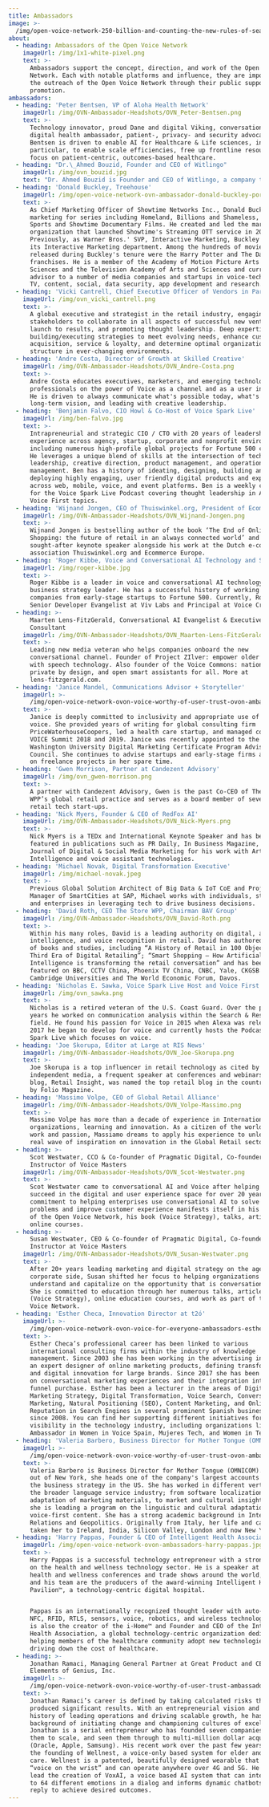 ```yaml
---
title: Ambassadors
image: >-
  /img/open-voice-network-250-billion-and-counting-the-new-rules-of-search-by-voice-ovn-blog.jpg
about:
  - heading: Ambassadors of the Open Voice Network
    imageUrl: /img/1x1-white-pixel.png
    text: >-
      Ambassadors support the concept, direction, and work of the Open Voice
      Network. Each with notable platforms and influence, they are important to
      the outreach of the Open Voice Network through their public support and
      promotion.
ambassadors:
  - heading: 'Peter Bentsen, VP of Aloha Health Network'
    imageUrl: /img/OVN-Ambassador-Headshots/OVN_Peter-Bentsen.png
    text: >-
      Technology innovator, proud Dane and digital Viking, conversational AI and
      digital health ambassador, patient-, privacy- and security advocate; Peter
      Bentsen is driven to enable AI for Healthcare & Life sciences, in
      particular, to enable scale efficiencies, free up frontline resources to
      focus on patient-centric, outcomes-based healthcare.
  - heading: "Dr.\_Ahmed Bouzid, Founder and CEO of Witlingo"
    imageUrl: /img/ovn_bouzid.jpg
    text: "Dr. Ahmed Bouzid is Founder and CEO of Witlingo, a company that builds tools for publishing Voice First experiences, such as Alexa skills, Google actions, Bixby Capsules, Microcasts, and Audio streams. Prior to Witlingo, Dr. Bouzid was Head of Product at Amazon Alexa and VP of Product at Genesys. \_Dr. Bouzid is also an Editor at The Social Epistemology Review and Reply Collective and a contributing author at Opus Research. \_He holds 12 patents in Human Language Technology and was recognized as a “Speech Luminary” by Speech Technology Magazine and among the Top 11 Speech Technologists by Voicebot.ai."
  - heading: 'Donald Buckley, Treehouse'
    imageUrl: /img/open-voice-network-ovn-ambassador-donald-buckley-portrait.jpg
    text: >-
      As Chief Marketing Officer of Showtime Networks Inc., Donald Buckley led
      marketing for series including Homeland, Billions and Shameless, Showtime
      Sports and Showtime Documentary Films. He created and led the marketing
      organization that launched Showtime's Streaming OTT service in 2015.
      Previously, as Warner Bros.' SVP, Interactive Marketing, Buckley founded
      its Interactive Marketing department. Among the hundreds of movies
      released during Buckley's tenure were the Harry Potter and The Dark Knight
      franchises. He is a member of the Academy of Motion Picture Arts and
      Sciences and the Television Academy of Arts and Sciences and currently
      advisor to a number of media companies and startups in voice-tech, gaming,
      TV, content, social, data security, app development and research.
  - heading: 'Vicki Cantrell, Chief Executive Officer of Vendors in Partnership'
    imageUrl: /img/ovn_vicki_cantrell.png
    text: >-
      A global executive and strategist in the retail industry, engaging
      stakeholders to collaborate in all aspects of successful new ventures from
      launch to results, and promoting thought leadership. Deep expertise in
      building/executing strategies to meet evolving needs, enhance customer
      acquisition, service & loyalty, and determine optimal organizational
      structure in ever-changing environments.
  - heading: 'Andre Costa, Director of Growth at Skilled Creative'
    imageUrl: /img/OVN-Ambassador-Headshots/OVN_Andre-Costa.png
    text: >-
      Andre Costa educates executives, marketers, and emerging technology
      professionals on the power of Voice as a channel and as a user interface.
      He is driven to always communicate what's possible today, what's the
      long-term vision, and leading with creative leadership.
  - heading: 'Benjamin Falvo, CIO Howl & Co-Host of Voice Spark Live'
    imageUrl: /img/ben-falvo.jpg
    text: >-
      Intrapreneurial and strategic CIO / CTO with 20 years of leadership
      experience across agency, startup, corporate and nonprofit environments,
      including numerous high-profile global projects for Fortune 500 clients.
      He leverages a unique blend of skills at the intersection of technical
      leadership, creative direction, product management, and operations
      management. Ben has a history of ideating, designing, building and
      deploying highly engaging, user friendly digital products and experiences
      across web, mobile, voice, and event platforms. Ben is a weekly co-host
      for the Voice Spark Live Podcast covering thought leadership in AI and
      Voice First topics.
  - heading: 'Wijnand Jongen, CEO of Thuiswinkel.org, President of Ecommerce Europe'
    imageUrl: /img/OVN-Ambassador-Headshots/OVN_Wijnand-Jongen.png
    text: >-
      Wijnand Jongen is bestselling author of the book ‘The End of Online
      Shopping: the future of retail in an always connected world’ and highly
      sought-after keynote speaker alongside his work at the Dutch e-commerce
      association Thuiswinkel.org and Ecommerce Europe.
  - heading: 'Roger Kibbe, Voice and Conversational AI Technology and Strategy Leader'
    imageUrl: /img/roger-kibbe.jpg
    text: >-
      Roger Kibbe is a leader in voice and conversational AI technology and a
      business strategy leader. He has a successful history of working with
      companies from early-stage startups to Fortune 500. Currently, Roger is
      Senior Developer Evangelist at Viv Labs and Principal at Voice Craft.
  - heading: >-
      Maarten Lens-FitzGerald, Conversational AI Evangelist & Executive
      Consultant
    imageUrl: /img/OVN-Ambassador-Headshots/OVN_Maarten-Lens-FitzGerald.png
    text: >-
      Leading new media veteran who helps companies onboard the new
      conversational channel. Founder of Project ZIlver: empower older adults
      with speech technology. Also founder of the Voice Commons: national,
      private by design, and open smart assistants for all. More at
      lens-fitzgerald.com.
  - heading: 'Janice Mandel, Communications Advisor + Storyteller'
    imageUrl: >-
      /img/open-voice-network-ovon-voice-worthy-of-user-trust-ovon-ambassadors-janice-mandel.jpg
    text: >-
      Janice is deeply committed to inclusivity and appropriate use of data in
      voice. She provided years of writing for global consulting firm
      PriceWaterhouseCoopers, led a health care startup, and managed content for
      VOICE Summit 2018 and 2019. Janice was recently appointed to the George
      Washington University Digital Marketing Certificate Program Advisory
      Council. She continues to advise startups and early-stage firms and take
      on freelance projects in her spare time.
  - heading: 'Gwen Morrison, Partner at Candezent Advisory'
    imageUrl: /img/ovn_gwen-morrison.png
    text: >-
      A partner with Candezent Advisory, Gwen is the past Co-CEO of The Store,
      WPP’s global retail practice and serves as a board member of several
      retail tech start-ups. 
  - heading: 'Nick Myers, Founder & CEO of RedFox AI'
    imageUrl: /img/OVN-Ambassador-Headshots/OVN_Nick-Myers.png
    text: >-
      Nick Myers is a TEDx and International Keynote Speaker and has been
      featured in publications such as PR Daily, In Business Magazine, and the
      Journal of Digital & Social Media Marketing for his work with Artificial
      Intelligence and voice assistant technologies.
  - heading: 'Michael Novak, Digital Transformation Executive'
    imageUrl: /img/michael-novak.jpeg
    text: >-
      Previous Global Solution Architect of Big Data & IoT CoE and Project
      Manager of SmartCities at SAP, Michael works with individuals, startups
      and enterprises in leveraging tech to drive business decisions. 
  - heading: 'David Roth, CEO The Store WPP, Chairman BAV Group'
    imageUrl: /img/OVN-Ambassador-Headshots/OVN_David-Roth.png
    text: >-
      Within his many roles, David is a leading authority on digital, artificial
      intelligence, and voice recognition in retail. David has authored a number
      of books and studies, including “A History of Retail in 100 Objects”; “The
      Third Era of Digital Retailing”; “Smart Shopping – How Artificial
      Intelligence is transforming the retail conversation” and has been
      featured on BBC, CCTV China, Phoenix TV China, CNBC, Yale, CKGSB and
      Cambridge Universities and The World Economic Forum, Davos.
  - heading: 'Nicholas E. Sawka, Voice Spark Live Host and Voice First Influencer'
    imageUrl: /img/ovn_sawka.png
    text: >-
      Nicholas is a retired veteran of the U.S. Coast Guard. Over the past 12
      years he worked on communication analysis within the Search & Rescue
      field. He found his passion for Voice in 2015 when Alexa was released. In
      2017 he began to develop for voice and currently hosts the Podcast Voice
      Spark Live which focuses on voice.
  - heading: 'Joe Skorupa, Editor at Large at RIS News'
    imageUrl: /img/OVN-Ambassador-Headshots/OVN_Joe-Skorupa.png
    text: >-
      Joe Skorupa is a top influencer in retail technology as cited by
      independent media, a frequent speaker at conferences and webinars, and his
      blog, Retail Insight, was named the top retail blog in the country in 2019
      by Folio Magazine.
  - heading: 'Massimo Volpe, CEO of Global Retail Alliance'
    imageUrl: /img/OVN-Ambassador-Headshots/OVN_Volpe-Massimo.png
    text: >-
      Massimo Volpe has more than a decade of experience in International Retail
      organizations, learning and innovation. As a citizen of the world, for
      work and passion, Massiamo dreams to apply his experience to unleash a
      real wave of inspiration on innovation in the Global Retail sector.
  - heading: >-
      Scot Westwater, CCO & Co-founder of Pragmatic Digital, Co-founder &
      Instructor of Voice Masters
    imageUrl: /img/OVN-Ambassador-Headshots/OVN_Scot-Westwater.png
    text: >-
      Scot Westwater came to conversational AI and Voice after helping clients
      succeed in the digital and user experience space for over 20 years. His
      commitment to helping enterprises use conversational AI to solve business
      problems and improve customer experience manifests itself in his support
      of the Open Voice Network, his book (Voice Strategy), talks, articles, and
      online courses.
  - heading: >-
      Susan Westwater, CEO & Co-founder of Pragmatic Digital, Co-founder of
      Instructor at Voice Masters
    imageUrl: /img/OVN-Ambassador-Headshots/OVN_Susan-Westwater.png
    text: >-
      After 20+ years leading marketing and digital strategy on the agency and
      corporate side, Susan shifted her focus to helping organizations
      understand and capitalize on the opportunity that is conversational AI.
      She is committed to education through her numerous talks, articles, book
      (Voice Strategy), online education courses, and work as part of the Open
      Voice Network.
  - heading: 'Esther Checa, Innovation Director at t2ó'
    imageUrl: >-
      /img/open-voice-network-ovon-voice-for-everyone-ambassadors-esther-checa-alta.jpg
    text: >-
      Esther Checa’s professional career has been linked to various
      international consulting firms within the industry of knowledge
      management. Since 2003 she has been working in the advertising industry as
      an expert designer of online marketing products, defining transformation
      and digital innovation for large brands. Since 2017 she has been working
      on conversational marketing experiences and their integration into a
      funnel purchase. Esther has been a lecturer in the areas of Digital
      Marketing Strategy, Digital Transformation, Voice Search, Conversational
      Marketing, Natural Positioning (SEO), Content Marketing, and Online
      Reputation in Search Engines in several prominent Spanish business schools
      since 2008. You can find her supporting different initiatives for women’s
      visibility in the technology industry, including organizations like
      Ambassador in Women in Voice Spain, Mujeres Tech, and Women in Tech Spain.
  - heading: 'Valeria Barbero, Business Director for Mother Tongue (OMNICOM)'
    imageUrl: >-
      /img/open-voice-network-ovon-voice-worthy-of-user-trust-ovon-ambassadors-valeria-barbero.png
    text: >-
      Valeria Barbero is Business Director for Mother Tongue (OMNICOM). Based
      out of New York, she heads one of the company's largest accounts and leads
      the business strategy in the US. She has worked in different verticals in
      the broader language service industry; from software localization, to the
      adaptation of marketing materials, to market and cultural insights. Lately
      she is leading a program on the linguistic and cultural adaptation of
      voice-first content. She has a strong academic background in International
      Relations and Geopolitics. Originally from Italy, her life and career have
      taken her to Ireland, India, Silicon Valley, London and now New York.
  - heading: 'Harry Pappas, Founder & CEO of Intelligent Health Association'
    imageUrl: /img/open-voice-network-ovon-ambassadors-harry-pappas.jpg
    text: >-
      Harry Pappas is a successful technology entrepreneur with a strong focus
      on the health and wellness technology sector. He is a speaker at many
      health and wellness conferences and trade shows around the world, and he
      and his team are the producers of the award-winning Intelligent Health
      Pavilion™, a technology-centric digital hospital.


      Pappas is an internationally recognized thought leader with auto-ID, BLE,
      NFC, RFID, RTLS, sensors, voice, robotics, and wireless technologies. He
      is also the creator of the i-Home™ and Founder and CEO of the Intelligent
      Health Association, a global technology-centric organization dedicated to
      helping members of the healthcare community adopt new technologies while
      driving down the cost of healthcare.
  - heading: >-
      Jonathan Ramaci, Managing General Partner at Great Product and CEO at
      Elements of Genius, Inc.
    imageUrl: >-
      /img/open-voice-network-ovon-voice-worthy-of-user-trust-ambassadors-jonathan-ramaci.jpeg
    text: >-
      Jonathan Ramaci’s career is defined by taking calculated risks that have
      produced significant results. With an entrepreneurial vision and a solid
      history of leading operations and driving scalable growth, he has a
      background of initiating change and championing cultures of excellence.
      Jonathan is a serial entrepreneur who has founded seven companies, grown
      them to scale, and seen them through to multi-million dollar acquisitions
      (Oracle, Apple, Samsung). His recent work over the past few years includes
      the founding of Wellnest, a voice-only based system for elder and patient
      care. Wellnest is a patented, beautifully designed wearable that puts
      “voice on the wrist” and can operate anywhere over 4G and 5G. He has also
      lead the creation of VoxAI, a voice based AI system that can interpret up
      to 64 different emotions in a dialog and informs dynamic chatbots how to
      reply to achieve desired outcomes.
---
```


